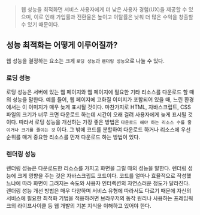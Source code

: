 > 웹 성능을 최적화면 서비스 사용자에게 더 낮은 사용자 경험(UX)을 제공할 수 있으며, 이로 인해 가입률과 전환율은 높이고 이탈률은 낮춰 더 많은 수익을 창출할 수 있기 때문이다.

## 성능 최적화는 어떻게 이루어질까?
웹 성능을 결정하는 요소는 크게 `로딩 성능`과 `렌더링 성능`으로 나눌 수 있다. 
### 로딩 성능
로딩 성능은 서버에 있는 웹 페이지와 웹 페이지에 필요한 기타 리소스를 다운로드 할 때의 성능을 말한다. 
예를 들어, 웹 페이지에 고화질 이미지가 포함되어 있을 때, 느린 환경에서는 이 이미지가 매우 늦게 표시될 것이다. 마찬가지로 HTML, 자바스크립트, CSS 파일의 크기가 너무 크면 다운로드 하는데 시간이 오래 걸려 사용자에게 늦게 표시될 것이다.
따라서 로딩 성능을 개선하는 가장 좋은 방법은 `다운로드 해야 하는 리소스 수를 줄이거나 크기를 줄이는 것` 이다. 그 밖에 코드를 분할하여 다운로드 하거나 리소스에 우선순위를 매겨 중요한 리소스를 먼저 다운로드 하는 방법이 있다.

### 렌더링 성능
렌더링 성능은 다운로드한 리소스를 가지고 화면을 그릴 때의 성능을 말한다. 렌더링 성능에 크게 영향을 주는 것은 자바스크립트 코드이다. 코드를 얼마나 효율적으로 작성했느냐에 따라 화면이 그려지는 속도와 사용자 인터렉션의 자연스러운 정도가 달라진다.
렌더링 성능 개선 방법은 매우 다양하며 서비스 유형에 따라서도 다르기 때문에 자신의 서비스에 필요한 최적화 기법을 적용하려면 브라우저의 동작 원리나 사용하는 프레임워크의 라이프사이클 등 웹 개발의 기본 지식을 이해하고 있어야 한다.
